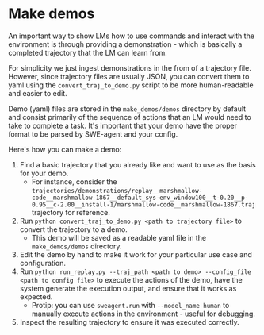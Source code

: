 # Make demos
An important way to show LMs how to use commands and interact with the environment is through providing a demonstration - which is basically a completed trajectory that the LM can learn from.

For simplicity we just ingest demonstrations in the from of a trajectory file. However, since trajectory files are usually JSON, you can convert them to yaml using the `convert_traj_to_demo.py` script to be more human-readable and easier to edit.

Demo (yaml) files are stored in the `make_demos/demos` directory by default and consist primarily of the sequence of actions that an LM would need to take to complete a task. It's important that your demo have the proper format to be parsed by SWE-agent and your config.

Here's how you can make a demo:
1. Find a basic trajectory that you already like and want to use as the basis for your demo.
     - For instance, consider the `trajectories/demonstrations/replay__marshmallow-code__marshmallow-1867__default_sys-env_window100__t-0.20__p-0.95__c-2.00__install-1/marshmallow-code__marshmallow-1867.traj` trajectory for reference.
2. Run `python convert_traj_to_demo.py <path to trajectory file>` to convert the trajectory to a demo.
     - This demo will be saved as a readable yaml file in the `make_demos/demos` directory.
3. Edit the demo by hand to make it work for your particular use case and configuration.
4. Run `python run_replay.py --traj_path <path to demo> --config_file <path to config file>` to execute the actions of the demo, have the system generate the execution output, and ensure that it works as expected.
      - Protip: you can use `sweagent.run` with `--model_name human` to manually execute actions in the environment - useful for debugging.
5. Inspect the resulting trajectory to ensure it was executed correctly.